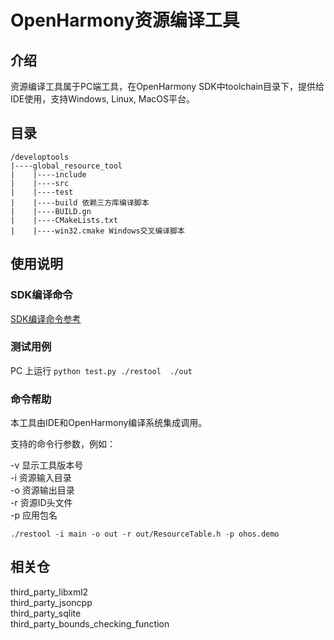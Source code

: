 # OpenHarmony资源编译工具

## 介绍
资源编译工具属于PC端工具，在OpenHarmony SDK中toolchain目录下，提供给IDE使用，支持Windows, Linux, MacOS平台。

## 目录

```
/developtools
|----global_resource_tool
|    |----include  
|    |----src  
|    |----test  
|    |----build 依赖三方库编译脚本  
|    |----BUILD.gn  
|    |----CMakeLists.txt  
|    |----win32.cmake Windows交叉编译脚本  
```

## 使用说明

### SDK编译命令

[SDK编译命令参考](https://gitee.com/openharmony/build/blob/master/README_zh.md)

### 测试用例

PC 上运行 `python test.py ./restool  ./out`  
 
### 命令帮助

本工具由IDE和OpenHarmony编译系统集成调用。    

支持的命令行参数，例如：

-v 显示工具版本号  
-i 资源输入目录  
-o 资源输出目录  
-r 资源ID头文件  
-p 应用包名  

`./restool -i main -o out -r out/ResourceTable.h -p ohos.demo`    

## 相关仓

third_party_libxml2  
third_party_jsoncpp  
third_party_sqlite  
third_party_bounds_checking_function
